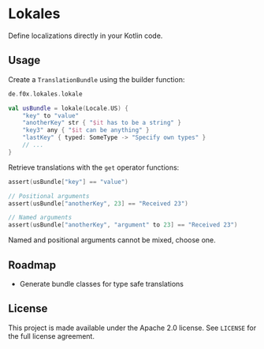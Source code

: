 # Lokales

Define localizations directly in your Kotlin code.

## Usage

Create a `TranslationBundle` using the builder function:

```kotlin
de.f0x.lokales.lokale

val usBundle = lokale(Locale.US) {
    "key" to "value"
    "anotherKey" str { "$it has to be a string" }
    "key3" any { "$it can be anything" }
    "lastKey" { typed: SomeType -> "Specify own types" }
    // ...
}
```

Retrieve translations with the `get` operator functions:

```kotlin
assert(usBundle["key"] == "value")

// Positional arguments
assert(usBundle["anotherKey", 23] == "Received 23")

// Named arguments
assert(usBundle["anotherKey", "argument" to 23] == "Received 23")
```

Named and positional arguments cannot be mixed, choose one.

## Roadmap

- Generate bundle classes for type safe translations

## License

This project is made available under the Apache 2.0 license. See `LICENSE` for the full license agreement.
